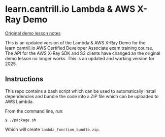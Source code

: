 # learn.cantrill.io Lambda & AWS X-Ray Demo

[Original demo lesson notes](https://github.com/acantril/learn-cantrill-io-labs/tree/master/00-aws-simple-demos/aws-lambda-xray)

This is an updated version of the Lambda & AWS X-Ray Demo for the learn.cantrill.io AWS Certified Developer Associate exam training course. The API for the AWS X-Ray SDK and S3 clients have changed an the original demo lesson no longer works. This is an updated and working version for 2025.

## Instructions

This repo contains a bash script which can be used to automatically install dependencies and bundle the code into a ZIP file which can be uploaded to AWS Lambda.

From the command line, run:
```
$ ./package.sh
```

Which will create `lambda_function_bundle.zip`.
